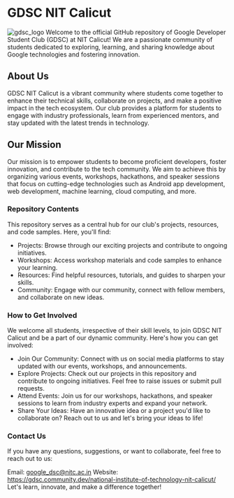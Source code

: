 # GDSC NIT Calicut
![gdsc_logo](https://i.ibb.co/NTLswnH/gdsc-logo.png)
Welcome to the official GitHub repository of Google Developer Student Club (GDSC) at NIT Calicut! We are a passionate community of students dedicated to exploring, learning, and sharing knowledge about Google technologies and fostering innovation.

## About Us
GDSC NIT Calicut is a vibrant community where students come together to enhance their technical skills, collaborate on projects, and make a positive impact in the tech ecosystem. Our club provides a platform for students to engage with industry professionals, learn from experienced mentors, and stay updated with the latest trends in technology.

## Our Mission
Our mission is to empower students to become proficient developers, foster innovation, and contribute to the tech community. We aim to achieve this by organizing various events, workshops, hackathons, and speaker sessions that focus on cutting-edge technologies such as Android app development, web development, machine learning, cloud computing, and more.

### Repository Contents
This repository serves as a central hub for our club's projects, resources, and code samples. Here, you'll find:

- Projects: Browse through our exciting projects and contribute to ongoing initiatives.
- Workshops: Access workshop materials and code samples to enhance your learning.
- Resources: Find helpful resources, tutorials, and guides to sharpen your skills.
- Community: Engage with our community, connect with fellow members, and collaborate on new ideas.

### How to Get Involved
We welcome all students, irrespective of their skill levels, to join GDSC NIT Calicut and be a part of our dynamic community. Here's how you can get involved:

- Join Our Community: Connect with us on social media platforms to stay updated with our events, workshops, and announcements.
- Explore Projects: Check out our projects in this repository and contribute to ongoing initiatives. Feel free to raise issues or submit pull requests.
- Attend Events: Join us for our workshops, hackathons, and speaker sessions to learn from industry experts and expand your network.
- Share Your Ideas: Have an innovative idea or a project you'd like to collaborate on? Reach out to us and let's bring your ideas to life!

### Contact Us
If you have any questions, suggestions, or want to collaborate, feel free to reach out to us:

Email: google_dsc@nitc.ac.in
Website: https://gdsc.community.dev/national-institute-of-technology-nit-calicut/
Let's learn, innovate, and make a difference together!
